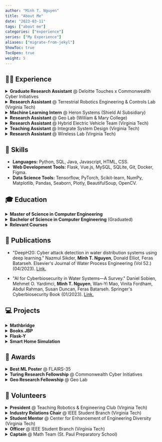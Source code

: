 ```yaml
---
author: "Minh T. Nguyen"
title: "About Me"
date: "2023-03-11"
tags: ["about me"]
categories: ["experience"]
series: ["My Experience"]
aliases: ["migrate-from-jekyl"]
ShowToc: true
TocOpen: true
weight: 5
---
```

## 👨‍💻 Experience

<details><summary><strong>Graduate Research Assistant</strong> @ Deloitte Touches x Commonwealth Cyber Initiatives </summary><blockquote>
    <summary><em><strong>▪ Tech Stack:</strong></em> Python, Tensorflow, Matplotlib, Pandas, Seaborn.</summary>
    <summary>▪ Date: 05/2022 - 08/2022.</summary>
    <summary>▪ Location: Arlington, Virginia.</summary>
    <details><summary><strong>Responsibilities</strong></summary><blockquote>
        <summary>▪ Forecasted water levels and localized overflowed water tanks during storms by applying a temporal deep-learning model; reduced 25-30% total operation/maintenance costs and prevented pollution to DC's local rivers.</summary>
        <summary>▪ Built an interactable explainable dashboard using the MDS algorithm for the literature database; provided new insights for stakeholders.</summary>
        <summary>▪ Implemented TimeGAN; synthesized the dataset by 50%, improved prediction accuracy by 4%, and gained more data from stakeholders.</summary>
    </blockquote></details>
</blockquote></details>

<details><summary><strong>Research Assistant</strong> @ Terrestrial Robotics Engineering & Controls Lab (Virginia Tech)</summary><blockquote>
    <summary><em><strong>▪ Tech Stack:</strong></em> C#, C++, Unity.</summary>
    <summary style="display: flex">
        <img src="https://github.com/mnguyen0226/mnguyen0226.github.io/blob/main/static/profile_images/trec/force_bot_rt.gif?raw=true" alt="TREC" style="height:150px;">
        &nbsp;
        &nbsp;
        <img src="https://raw.githubusercontent.com/mnguyen0226/mnguyen0226.github.io/main/static/profile_images/trec/demo_2.jpeg" alt="TREC" style="height:150px;">
        &nbsp;
        &nbsp;
        <img src="https://raw.githubusercontent.com/mnguyen0226/mnguyen0226.github.io/main/static/profile_images/trec/demo_3.jpeg" alt="TREC" style="height:150px;">
    </summary>
    <summary>▪ Date: 09/2021 - 05/2022.</summary>
    <summary>▪ Location: Blacksburg, Virginia.</summary>
    <details><summary><strong>Responsibilities</strong></summary><blockquote>
        <summary>▪ Improved transparency by applying ROS-Bridge data transfer pipeline between the low-level robotic controller and Unity.</summary>
        <summary>▪ Created 3D interactive simulation environments in Unity with VR headsets and Haptix Gloves synchronization.</summary>
        <summary>▪ <a href="https://github.com/mnguyen0226/mnguyen0226.github.io/blob/main/static/profile_images/trec/poster.jpeg">Poster</a>, <a href="https://github.com/mnguyen0226/mnguyen0226.github.io/blob/main/static/profile_images/trec/presentation.pdf">Presentation</a>.</summary>
    </blockquote></details>
</blockquote></details>

<details><summary><strong>Machine Learning Intern</strong> @ Heron Systems (Shield AI Subsidiary) </summary><blockquote>
    <summary><em><strong>▪ Tech Stack:</strong></em> Python, Javascript, PyTorch, Pandas, Plotly, SpaCy, Flask, MySQL.</summary>
    <summary style="display: flex">
        <img src="https://github.com/mnguyen0226/mnguyen0226.github.io/blob/main/static/profile_images/heron_systems/shield_ai_starcraft.gif?raw=true" alt="" style="height:150px;">
    </summary>
    <summary>▪ Date: 05/2021 - 08/2021.</summary>
    <summary>▪ Location: Alexandria, Virginia.</summary>
    <details><summary><strong>Responsibilities</strong></summary><blockquote>
        <summary>▪ Coded custom neural networks for classifying army-winning probabilities in DARPA's Game Breaker program.</summary>
        <summary>▪ Assured RNN/LSTM/GRU/Transformer-based models' performance before product deployment by developing NLP evaluation tests.</summary>
        <summary>▪ Built a web dashboard showing army composition and deep learning model prediction results; contributed to the company's second round of funding from DARPA by providing demonstrative use cases of the dashboard in the final presentation and report.</summary>
    </blockquote></details>
</blockquote></details>


<details><summary><strong>Research Assistant</strong> @ Geo Lab (William & Mary College) </summary><blockquote>
    <summary><em><strong>▪ Tech Stack:</strong></em> Python, Tensorflow, Matplotlib.</summary>
    <summary style="display: flex">
        <img src="https://raw.githubusercontent.com/mnguyen0226/mnguyen0226.github.io/main/static/profile_images/geo_lab/shapley_tool.png" alt="Geo-Lab" style="height:150px;">
    </summary>
    <summary>▪ Date: 09/2020 - 05/2021.</summary>
    <summary>▪ Location: Williamsburg, Virginia.</summary>
    <details><summary><strong>Responsibilities</strong></summary><blockquote>
        <summary>▪ Led a team of 5 to develop CNN models for road quality classification via satellite images, combined with AutoEncoder for data-poisoning defense tasks; won 3rd place (out of 8 competing universities) in model performance and contributions.</summary>
        <summary>▪ Contributed 30% of the benchmark dataset by collecting and balancing classes with image augmentation techniques.</summary>
    </blockquote></details>
</blockquote></details>

<details><summary><strong>Research Assistant</strong> @ Hybrid Electric Vehicle Team (Virginia Tech) </summary><blockquote>
    <summary><em><strong>▪ Tech Stack:</strong></em> C++, MATLAB.</summary>
    <summary style="display: flex">
        <img src="https://github.com/mnguyen0226/mnguyen0226.github.io/blob/main/static/profile_images/hevt/hevt_rt.gif?raw=true" alt="hevt" style="height:150px;">
        &nbsp;
        &nbsp;
        <img src="https://raw.githubusercontent.com/mnguyen0226/mnguyen0226.github.io/main/static/profile_images/hevt/chevrolet.jpeg" alt="hevt" style="height:150px;">
        &nbsp;
        &nbsp;
        <img src="https://raw.githubusercontent.com/mnguyen0226/mnguyen0226.github.io/main/static/profile_images/hevt/mrr.jpeg" alt="hevt" style="height:150px;">
        &nbsp;
        &nbsp;
        <img src="https://raw.githubusercontent.com/mnguyen0226/mnguyen0226.github.io/main/static/profile_images/hevt/mobileye.jpeg" alt="hevt" style="height:150px;">
    </summary>
    <summary>▪ Date: 09/2020 - 05/2021.</summary>
    <summary>▪ Location: Blacksburg, Virginia.</summary>
    <details><summary><strong>Responsibilities</strong></summary><blockquote>
        <summary>▪ Applied Sensor Fusion algorithm to Chevrolet Blazer 2019 by integrating/testing Borsh radar and Mobileye6 camera sensors.</summary>
        <summary>▪ Implemented and tested the algorithm's performance in simulation; earned full points in the EcoCar Competition's road driving tests.</summary>
    </blockquote></details>
</blockquote></details>

<details><summary><strong>Teaching Assistant</strong> @ Integrate System Design (Virginia Tech) </summary><blockquote>
    <summary><em><strong>▪ Tech Stack:</strong></em> C++, Circuit Design, Arduino, MIT Mobile App Inventor.</summary>
    <summary>▪ Date: 05/2020 - 05/2021.</summary>
    <summary>▪ Location: Blacksburg, Virginia.</summary>
    <details><summary><strong>Responsibilities</strong></summary><blockquote>
        <summary>▪ Assisted instructors in grading assignments and mentoring 25 students in the semester-long Smart Home Simulation project.</summary>
    </blockquote></details>
</blockquote></details>

<details><summary><strong>Research Assistant</strong> @ Wireless Lab (Virginia Tech) </summary><blockquote>
    <summary><em><strong>▪ Tech Stack:</strong></em> C++, Python.</summary>
    <summary style="display: flex">
        <img src="https://raw.githubusercontent.com/mnguyen0226/mnguyen0226.github.io/main/static/profile_images/wireless/prototype.jpeg" alt="wireless" style="height:150px;">
    </summary>
    <summary>▪ Date: 05/2020 - 08/2020.</summary>
    <summary>▪ Location: Blacksburg, Virginia.</summary>
    <details><summary><strong>Responsibilities</strong></summary><blockquote>
        <summary>▪ Designed a controller with two stepper motors using Python, Arduino, and GRBL library for long-range signal receiving or signal sweeping tasks. The user can control the Antenna's movements through their preferred angles by entering the angles in the Python scripted interface.</summary>
    </blockquote></details>
</blockquote></details>

## 🔧 Skills 

- **Languages:** Python, SQL, Java, Javascript, HTML, CSS.
- **Web Development Tools:** Flask, Vue.js, MySQL, SQLite, Git, Docker, Figma.
- **Data Science Tools:** Tensorflow, PyTorch, Scikit-learn, NumPy, Matplotlib, Pandas, Seaborn, Plotly, BeautifulSoup, OpenCV.

## 🎓 Education

<details><summary><strong>Master of Science in Computer Engineering</strong></summary><blockquote>
    <summary>▪ Concentration: Software & Machine Intelligence.</summary>
    <summary>▪ GPA: 3.82.</summary>
    <summary>▪ Date: 08/2022 - 05/2024.</summary>
    <summary>▪ Location: Arlington, Virginia.</summary>
</blockquote></details>

<details><summary><strong>Bachelor of Science in Computer Engineering</strong> (Graduated)</summary><blockquote>
    <summary>▪ Concentration: Machine Learning, Computer Science Minor.</summary>
    <summary>▪ GPA: 3.62.</summary>
    <summary>▪ Date: 08/2018 - 05/2022.</summary>
    <summary>▪ Location: Blacksburg, Virginia.</summary>
</blockquote></details>

<details><summary><strong>Relevant Courses</strong></summary><blockquote>
    <summary>▪ Deep Learning</summary>
    <summary>▪ Web Application Development</summary>
    <summary>▪ Software Engineering</summary>
    <summary>▪ Data Visualization</summary>
    <summary>▪ Advanced Machine Learning</summary>
    <summary>▪ Trustworthy Machine Learning</summary>
    <summary>▪ Data Analytics</summary>
    <summary>▪ Computer Vision</summary>
    <summary>▪ Digital Image Processing</summary>
    <summary>▪ AI & Engineering Applications</summary>
    <summary>▪ Real-time Systems</summary>
    <summary>▪ Data Structure & Algorithms</summary>
    <summary>▪ Principles Of Computer Architecture</summary>

</blockquote></details>

## 📜 Publications
- <p>"DeepH20: Cyber attack detection in water distribution systems using deep learning." Nazmul Sikder, <strong>Minh T. Nguyen</strong>, Donald Elliot, Feras Batarseh. Elsevier's Journal of Water Process Engineering (Vol 52.) (04/2023). <a href="https://www.sciencedirect.com/science/article/abs/pii/S2214714423000855?dgcid=coauthor">Link.</a></p>
- <p>"AI for Cyberbiosecurity in Water Systems—A Survey." Daniel Sobien, Mehmet O. Yardimci, <strong>Minh T. Nguyen</strong>, Wan-Yi Mao, Vinita Fordham, Abdul Rahman, Susan Duncan, Feras Batarseh. Springer's Cyberbiosecurity Book (01/2023). <a href="https://link.springer.com/chapter/10.1007/978-3-031-26034-6_13">Link.</a></p>

## 💻 Projects
<details><summary><strong>Mathbridge</strong></summary><blockquote>
    <summary><em><strong>▪ Tech Stack:</strong></em> Python, Dash, Bootstrap, Docker, Kubernetes, HTML, CSS.</summary>
    <summary style="display: flex">
        <img src="https://raw.githubusercontent.com/mnguyen0226/mnguyen0226.github.io/main/static/profile_images/mathbridge/mathbridge.png" alt="Book-JBP Image" style="height:150px;">
        &nbsp;
        &nbsp;
    </summary>
    <summary>▪ Developed a visualization webapp for Virginia Tech's Computer Science Department as an machine learning algorithm explanation and playground .</summary>
    <summary>▪ <a href="https://mathbridge.discovery.cs.vt.edu/">Link</a>.</summary>
</blockquote></details>

<details><summary><strong>Books.JBP</strong></summary><blockquote>
    <summary><em><strong>▪ Tech Stack:</strong></em> Java, Vue.js, MySQL, Figma, HTML, CSS.</summary>
    <summary style="display: flex">
        <img src="https://raw.githubusercontent.com/mnguyen0226/mnguyen0226.github.io/main/static/profile_images/book_jbp/official_home_page.png" alt="Book-JBP Image" style="height:150px;">
        &nbsp;
        &nbsp;
        <img src="https://raw.githubusercontent.com/mnguyen0226/mnguyen0226.github.io/main/static/profile_images/book_jbp/offcial_category_page.png" alt="Book-JBP Image" style="height:150px;">
    </summary>
    <summary>▪ Developed a single-page full-stack e-commerce web app; followed DAO pattern and SOLID principles.</summary>
    <summary>▪ <a href="https://github.com/mnguyen0226/bookstore_js">Github</a>.</summary>
</blockquote></details>

<details><summary><strong>Flask-Y</strong></summary><blockquote>
    <summary><em><strong>▪ Tech Stack:</strong></em> Python, Javascript, MySQL, Flask API, Werkzeug API, CKEditor API, Bootstrap, HTML, CSS.</summary>
    <summary style="display: flex">
        <img src="https://raw.githubusercontent.com/mnguyen0226/mnguyen0226.github.io/main/static/profile_images/flask_y/MVC_model.png" alt="Flask-Y Image" style="height:150px;">
        &nbsp;
        &nbsp;
        <img src="https://raw.githubusercontent.com/mnguyen0226/mnguyen0226.github.io/main/static/profile_images/flask_y/hacker_new_redesign.png" alt="Flask-Y Image" style="height:150px;">
    </summary>
    <summary>▪ Redesigned Y Combinator's Hacker News to be more user-friendly (Reddit style).</summary>
    <summary>▪ Developed a multi-page full-stack media web app that allows multiple users to sign-up, login, and manage/comment/vote posts.</summary>
    <summary>▪ <a href="https://github.com/mnguyen0226/flask_y">Github</a>.</summary>
</blockquote></details>

<details><summary><strong>Smart Home Simulation</strong></summary><blockquote>
    <summary><em><strong>▪ Tech Stack:</strong></em> C++, Circuit Design, Arduino, MIT Mobile App Inventor.</summary>
    <summary style="display: flex">
        <img src="https://raw.githubusercontent.com/mnguyen0226/mnguyen0226.github.io/main/static/profile_images/smart_home/advanced_smart_home_structure.png" alt="Smart Home Image" style="height:150px;">
        &nbsp;
        &nbsp;
        <img src="https://raw.githubusercontent.com/mnguyen0226/mnguyen0226.github.io/main/static/profile_images/smart_home/arduino_circuit_advanced_sm.png" alt="Smart Home Image" style="height:150px;">
        &nbsp;
        &nbsp;
        <img src="https://raw.githubusercontent.com/mnguyen0226/mnguyen0226.github.io/main/static/profile_images/smart_home/mit_app_user_interface.png" alt="Smart Home Image" style="height:150px;">
    </summary>
    <summary>▪ Designed, built, and tested hardware simulation with 8 automated sensors, controlled wirelessly via an Android mobile app.</summary>
    <summary>▪ Appointed to class's teaching assistant by professor due to project's design, presentation, report, and assistance to classmates.</summary>
    <summary>▪ <a href="https://github.com/mnguyen0226/smart-home-simulation">Github</a>.</summary>
</blockquote></details>

## 🏅 Awards
<details><summary><strong>Best ML Poster</strong> @ FLAIRS-35</summary><blockquote>
    <summary>▪ Best journal poster for ML applications in cyberbiosecurity, awarded by juries amongst 40+ submissions.</summary>
    <summary>▪ <a href="https://journals.flvc.org/FLAIRS/article/view/130664">Link</a>.</summary>
</blockquote></details>

<details><summary><strong>Turing Research Fellowship</strong> @ Commonwealth Cyber Initiatives</summary><blockquote>
    <summary>▪ Awarded AI Fellowship out of 21 universities in the Commonwealth of Virginia state.</summary>
    <summary>▪ <a href="https://cyberinitiative.org/cci-news/2020/cci-and-virginia-techs-research-institute-undergrad-research-positions.html">Link</a>.</summary>
</blockquote></details>

<details><summary><strong>Geo Research Fellowship</strong> @ Geo Lab</summary><blockquote>
    <summary>▪ One of 30 fellows (out of 150 applicants) for the US's largest geospatial data security lab.</summary>
    <summary>▪ <a href="https://www.wm.edu/as/_redirects/data-science/researchlabs/geolab/cci/?q=as+data-science+researchlabs+geolab+cci">Link</a>.</summary>
</blockquote></details>

## 🙌 Volunteers
<details><summary><strong>President</strong> @ Teaching Robotics & Engineering Club (Virginia Tech)</summary><blockquote>
    <summary>▪ Taught C/C++, Arduino, and electric foundations and robotics projects for 15-25 club members.</summary>
    <summary>▪ Supervised club Officers in making teaching materials and mentoring club members.</summary>
</blockquote></details>

<details><summary><strong>Industry Relations Chair</strong> @ IEEE Student Branch (Virginia Tech)</summary><blockquote>
    <summary>▪ Tripled the number of participants by hosting peer networking events and info sessions to connect students to faculty-sponsored and company-sponsored opportunities in the ECE department.</summary>
    <summary>▪ Collaborated with company representatives in IEEE@VT Summit, resume review sessions, and tech talks.</summary>
    <summary>▪ Raised a $6,000 annual sponsorship from Collins Aerospace, Lockheed Martin, Boeing, and Texas Instruments.</summary>
</blockquote></details>

<details><summary><strong>Student Mentor</strong> @ Center for Enhancement of Engineering Diversity (Virginia Tech)</summary><blockquote>
    <summary>▪ Served as a sounding board for various issues that confront first-year students during the first 10 weeks.
</summary>
    <summary>▪ Held weekly meetings to provide 10 mentees about how to smoothly transition into Virginia Tech culture.</summary>
</blockquote></details>

<details><summary><strong>Officer</strong> @ IEEE Student Branch (Virginia Tech)</summary><blockquote>
    <summary>▪ Organized “Fun Friday’s” peer networking events and the IEEE Summit industry/leadership conference.</summary>
</blockquote></details>

<details><summary><strong>Captain</strong> @ Math Team (St. Paul Preparatory School)</summary><blockquote>
    <summary>▪ Won Team Second Place in the 2017 Minnesota High School Mathematics League Tournament.</summary>
    <summary>▪ Assisted the teacher with explaining difficult problems to members.</summary>
    <summary>▪ Assigned math areas to different teammates based on skill sets to boost the team's total score.</summary>
</blockquote></details>
